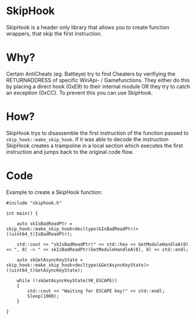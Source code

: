 # SkipHook
SkipHook is a header only library that allows you to create function wrappers, that skip the first instruction.

# Why?
Certain AntiCheats (eg. Battleye) try to find Cheaters by verifiying the RETURNADDRESS of specific WinApi- / Gamefunctions. 
They either do this by placing a direct hook (0xE9) to their internal module OR they try to catch an exception (0xCC). To prevent this you can use SkipHook.

# How?
SkipHook trys to disassemble the first instruction of the function passed to `skip_hook::make_skip_hook`. If it was able to decode the instruction SkipHook creates a trampoline in a local section which executes the first instruction and jumps back to the original code flow.

# Code
Example to create a SkipHook function:
```
#include "skiphook.h"

int main() {

	auto skIsBadReadPtr = skip_hook::make_skip_hook<decltype(&IsBadReadPtr)>((uint64_t)IsBadReadPtr);

	std::cout << "skIsBadReadPtr(" << std::hex << GetModuleHandleA(0) << ", 8) -> " << skIsBadReadPtr(GetModuleHandleA(0), 8) << std::endl;
	
	auto skGetAsyncKeyState = skip_hook::make_skip_hook<decltype(&GetAsyncKeyState)>((uint64_t)GetAsyncKeyState);

	while (!skGetAsyncKeyState(VK_ESCAPE))
	{
		std::cout << "Waiting for ESCAPE key!" << std::endl;
		Sleep(1000);
	}
	
}
```
